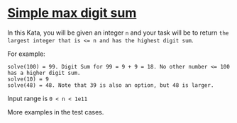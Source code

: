# [Simple max digit sum](https://www.codewars.com/kata/simple-max-digit-sum "https://www.codewars.com/kata/5b162ed4c8c47ea2f5000023")

In this Kata, you will be given an integer `n` and your task will be to return `the largest integer that is <= n and has the highest digit sum`.

For example:
```
solve(100) = 99. Digit Sum for 99 = 9 + 9 = 18. No other number <= 100 has a higher digit sum.
solve(10) = 9
solve(48) = 48. Note that 39 is also an option, but 48 is larger.
```

Input range is `0 < n < 1e11`

More examples in the test cases.